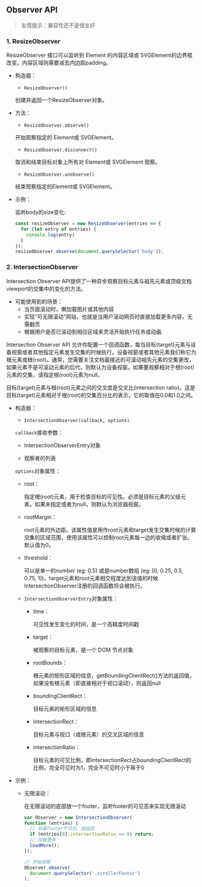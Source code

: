 ## Observer API

> 友情提示：兼容性还不是很友好

### 1. ResizeObserver

ResizeObserver 接口可以监听到 Element 的内容区域或 SVGElement的边界框改变。内容区域则需要减去内边距padding。

- 构造器：

  - `ResizeObserver()`
  
  创建并返回一个ResizeObserver对象。

- 方法：

  - `ResizeObserver.observe()`

  开始观察指定的 Element或 SVGElement。

  - `ResizeObserver.disconnect()`

  取消和结束目标对象上所有对 Element或 SVGElement 观察。

  - `ResizeObserver.unobserve()`

  结束观察指定的Element或 SVGElement。

- 示例：

  监听body的size变化:

  ```js
  const resizeObserver = new ResizeObserver(entries => {
    for (let entry of entries) {
      console.log(entry)
    }
  });
  resizeObserver.observe(document.querySelector('body'));
  ```

### 2. IntersectionObserver

Intersection Observer API提供了一种异步观察目标元素与祖先元素或顶级文档viewport的交集中的变化的方法。

- 可能使用到的场景：
  - 当页面滚动时，懒加载图片或其他内容
  - 实现“可无限滚动”网站，也就是当用户滚动网页时直接加载更多内容，无需翻页
  - 根据用户是否已滚动到相应区域来灵活开始执行任务或动画

Intersection Observer API 允许你配置一个回调函数，每当目标(target)元素与设备视窗或者其他指定元素发生交集的时候执行。设备视窗或者其他元素我们称它为根元素或根(root)。通常，您需要关注文档最接近的可滚动祖先元素的交集更改，如果元素不是可滚动元素的后代，则默认为设备视窗。如果要观察相对于根(root)元素的交集，请指定根(root)元素为null。

目标(target)元素与根(root)元素之间的交叉度是交叉比(intersection ratio)。这是目标(target)元素相对于根(root)的交集百分比的表示，它的取值在0.0和1.0之间。

- 构造器：

  - `IntersectionObserver(callback, options)`

  `callback`接收参数： 

  - IntersectionObserverEntry对象

  - 观察者的列表

  `options`对象属性：

  - root：

    指定根(root)元素，用于检查目标的可见性。必须是目标元素的父级元素。如果未指定或者为null，则默认为浏览器视窗。

  - rootMargin：

    root元素的外边距。该属性值是用作root元素和target发生交集时候的计算交集的区域范围，使用该属性可以控制root元素每一边的收缩或者扩张。默认值为0。

  - threshold：

    可以是单一的number (eg: 0.5) 或是number数组 (eg: [0, 0.25, 0.5, 0.75, 1])，target元素和root元素相交程度达到该值的时候IntersectionObserver注册的回调函数将会被执行。

  - `IntersectionObserverEntry`对象属性：

    - time：

      可见性发生变化的时间，是一个高精度时间戳

    - target：

      被观察的目标元素，是一个 DOM 节点对象

    - rootBounds：

      根元素的矩形区域的信息，getBoundingClientRect()方法的返回值，如果没有根元素（即直接相对于视口滚动），则返回null

    - boundingClientRect：

      目标元素的矩形区域的信息

    - intersectionRect：

      目标元素与视口（或根元素）的交叉区域的信息

    - intersectionRatio：

      目标元素的可见比例，即intersectionRect占boundingClientRect的比例，完全可见时为1，完全不可见时小于等于0

- 示例：

  - 无限滚动：

    在无限滚动的底部放一个footer，监听footer的可见否来实现无限滚动

    ```js
    var Observer = new IntersectionObserver(
    function (entries) {
      // 如果footer不可见，就返回
      if (entries[0].intersectionRatio <= 0) return;
      // 加载更多
      loadMore();
    });

    // 开始观察
    Observer.observe(
      document.querySelector('.scrollerFooter')
    );
    ```